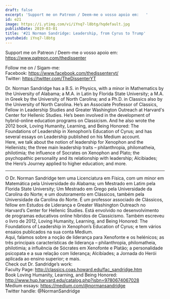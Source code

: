 ```yaml
---
draft: false
excerpt: 'Support me on Patreon / Deem-me o vosso apoio em:   '
id: e21
image: https://i.ytimg.com/vi/iYnq7-l8btg/hqdefault.jpg
publishDate: 2019-03-01
title: '#21 Norman Sandridge: Leadership, from Cyrus to Trump'
youtubeid: iYnq7-l8btg
---
```

Support me on Patreon / Deem-me o vosso apoio em:   
https://www.patreon.com/thedissenter

Follow me on / Sigam-me:  
Facebook: https://www.facebook.com/thedissenteryt/  
Twitter: https://twitter.com/TheDissenterYT

Dr. Norman Sandridge has a B.S. in Physics, with a minor in Mathematics by the University of Alabama; a M.A. in Latin by Florida State University; a M.A. in Greek by the University of North Carolina; and a Ph.D. in Classics also by the University of North Carolina. He’s an Associate Professor of Classics, Fellow in Leadership Studies and Greater Washington Outreach at Harvard's Center for Hellenic Studies. He’s been involved in the development of hybrid-online education programs on Classicism. And he also wrote the 2012 book, Loving Humanity, Learning, and Being Honored: The Foundations of Leadership in Xenophon’s Education of Cyrus; and has several essays on Leadership published on his Medium account.  
Here, we talk about the notion of leadership for Xenophon and the Hellenists; the three main leadership traits – philanthropia, philomatheia, philotimia; the influence of Socrates on Xenophon and Plato; the psychopathic personality and its relationship with leadership; Alcibiades; the Hero’s Journey applied to higher education; and more.

---

O Dr. Norman Sandridge tem uma Licenciatura em Física, com um minor em Matemática pela Universidade do Alabama; um Mestrado em Latim pela Florida State University; Um Mestrado em Grego pela Universidade da Carolina do Norte; e um doutoramento em Clássicos, também pela Universidade da Carolina do Norte. É um professor associado de Clássicos, fellow em Estudos de Liderança e Greater Washington Outreach no Harvard’s Center for Hellenic Studies. Está envolvido no desenvolvimento de programas educativos online híbridos de Classicismo. Também escreveu o livro de 2012, Loving Humanity, Learning, and Being Honored: The Foundations of Leadership in Xenophon’s Education of Cyrus; e tem vários ensaios publicados na sua conta Medium.  
Aqui, falamos sobre a noção de liderança para Xenofonte e os helénicos; as três principais características de liderança – philanthropia, philomatheia, philotimia; a influência de Sócrates em Xenofonte e Platão; a personalidade psicopata e a sua relação com liderança; Alcibíades; a Jornada do Herói aplicada ao ensino superior; e mais.  
Check out Dr. Sandridge’s work:  
Faculty Page: http://classics.coas.howard.edu/fac_sandridge.htm  
Book Loving Humanity, Learning, and Being Honored: http://www.hup.harvard.edu/catalog.php?isbn=9780674067028  
Medium essays: https://medium.com/@normansandridge  
Twitter handle: @NormanSandridge